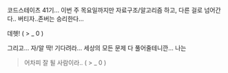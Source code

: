 코드스테이츠 41기...
이번 주 목요일까지만 자료구조/알고리즘 하고, 다른 걸로 넘어간다..
버티자..존버는 승리한다...

데헷! ( > _ 0 )

그리고... 자/알 딱! 기다려라... 세상의 모든 문제 다 풀어줄테니깐...
나는
> 어차피 잘 될 사람이라.. ( > _ 0 )
